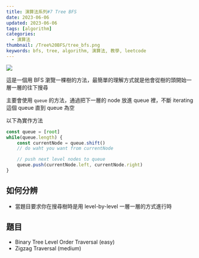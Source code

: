 ```yaml
---
title: 演算法系列#7 Tree BFS
date: 2023-06-06
updated: 2023-06-06
tags: [algorithm]
categories:
  - 演算法
thumbnail: /Tree%20BFS/tree_bfs.png
keywords: bfs, tree, algorithm, 演算法, 教學, leetcode
---
```


![](/blog/assets/tree_bfs.png)

<!-- more -->

這是一個用 BFS 瀏覽一棵樹的方法，最簡單的理解方式就是他會從樹的頭開始一層一層的往下搜尋

主要會使用 `queue` 的方法，通過把下一層的 node 放進 queue 裡，不斷 iterating 這個 queue 直到 queue 為空

以下為實作方法

```javascript
const queue = [root]
while(queue.length) {
	const currentNode = queue.shift()
	// do waht you want from currentNode

	// push next level nodes to queue
	queue.push(currentNode.left, currentNode.right)
}
```

## 如何分辨

- 當題目要求你在搜尋樹時是用 level-by-level 一層一層的方式進行時

## 題目

- Binary Tree Level Order Traversal (easy)
- Zigzag Traversal (medium)
